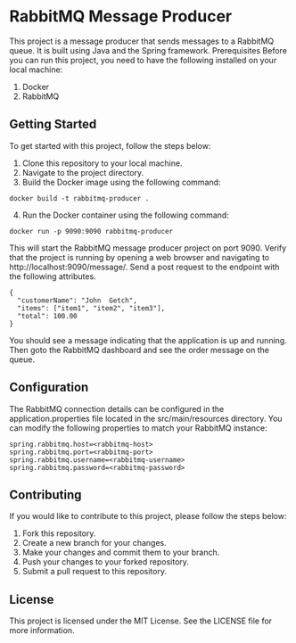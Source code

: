 # RabbitMQ Message Producer
This project is a message producer that sends messages to a RabbitMQ queue. It is built using Java and the Spring framework.
Prerequisites
Before you can run this project, you need to have the following installed on your local machine:

1. Docker
2. RabbitMQ

## Getting Started
To get started with this project, follow the steps below:

1. Clone this repository to your local machine.
2. Navigate to the project directory.
3. Build the Docker image using the following command:
```
docker build -t rabbitmq-producer .
```
4. Run the Docker container using the following command:
```
docker run -p 9090:9090 rabbitmq-producer
```
This will start the RabbitMQ message producer project on port 9090.
Verify that the project is running by opening a web browser and navigating to http://localhost:9090/message/.
Send a post request to the endpoint with the following attributes.
```
{
  "customerName": "John  Getch",
  "items": ["item1", "item2", "item3"],
  "total": 100.00
}
```

You should see a message indicating that the application is up and running. Then goto the RabbitMQ dashboard and see the order message on the queue.


## Configuration
The RabbitMQ connection details can be configured in the application.properties file located in the src/main/resources directory. You can modify the following properties to match your RabbitMQ instance:

```
spring.rabbitmq.host=<rabbitmq-host>
spring.rabbitmq.port=<rabbitmq-port>
spring.rabbitmq.username=<rabbitmq-username>
spring.rabbitmq.password=<rabbitmq-password>
```

## Contributing
If you would like to contribute to this project, please follow the steps below:

1. Fork this repository.
2. Create a new branch for your changes.
3. Make your changes and commit them to your branch.
4. Push your changes to your forked repository.
5. Submit a pull request to this repository.

## License
This project is licensed under the MIT License. See the LICENSE file for more information.
